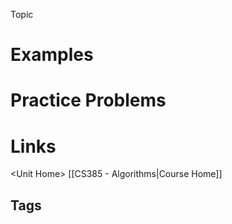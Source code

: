 Topic
# Examples
# Practice Problems
# Links
\<Unit Home\>
[[CS385 - Algorithms|Course Home]]
## Tags